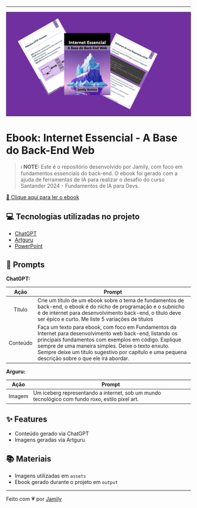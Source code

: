 
---

<p align="center">
    <img src="./assets/banner.png" width="600" />
</p>

# Ebook: Internet Essencial - A Base do Back-End Web

> ℹ️ **NOTE:** Este é o repositório desenvolvido por Jamily, com foco em fundamentos essenciais do back-end. O ebook foi gerado com a ajuda de ferramentas de IA para realizar o desafio do curso Santander 2024 - Fundamentos de IA para Devs.

[📕 Clique aqui para ler o ebook](./output/ebook.pdf)

## 💻 Tecnologias utilizadas no projeto
    
- [ChatGPT](https://chat.openai.com)
- [Artguru](https://www.artguru.ai/)
- [PowerPoint](https://www.microsoft.com/en/microsoft-365/powerpoint)

## 🧠 Prompts

**ChatGPT:**

|   Ação   | Prompt                                                                                                                                                                                                                                                                                                      |
| :------: | ------------------------------------------------------------------------------------------------------------------------------------------------------------------------------------------------------------------------------------------------------------------------------------------------------------ |
|  Título  | Crie um título de um ebook sobre o tema de fundamentos de back-end, o ebook é do nicho de programação e o subnicho é de internet para desenvolvimento back-end, o título deve ser épico e curto. Me liste 5 variações de títulos                                                                           |
| Conteúdo | Faça um texto para ebook, com foco em Fundamentos da Internet para desenvolvimento web back-end, listando os principais fundamentos com exemplos em código. Explique sempre de uma maneira simples. Deixe o texto enxuto. Sempre deixe um título sugestivo por capítulo e uma pequena descrição sobre o que ele irá abordar. |

**Arguru:**

|  Ação  | Prompt                                                                                                        |
| :----: | ------------------------------------------------------------------------------------------------------------- |
| Imagem | Um iceberg representando a internet, sob um mundo tecnológico com fundo roxo, estilo pixel art.               |

## ✨ Features

- Conteúdo gerado via ChatGPT
- Imagens geradas via Artguru

## 📚 Materiais

- Imagens utilizadas em `assets`
- Ebook gerado durante o projeto em `output`

---

Feito com :heartpulse: por [Jamily](https://github.com/JamilyB)
